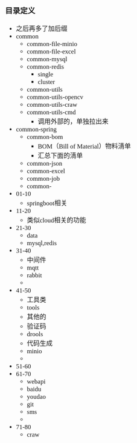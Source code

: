 <span  style="font-family: Simsun,serif; font-size: 17px; ">

### 目录定义

- 之后再多了加后缀
- common
    - common-file-minio
    - common-file-excel
    - common-mysql
    - common-redis
        - single
        - cluster
    - common-utils
    - common-utils-opencv
    - common-utils-craw
    - common-utils-cmd
        - 调用外部的，单独拉出来
- common-spring
    - common-bom
        - BOM（Bill of Material）物料清单
        - 汇总下面的清单
    - common-json
    - common-excel
    - common-job
    - common-
- 01-10
    - springboot相关
- 11-20
    - 类似cloud相关的功能
- 21-30
    - data
    - mysql,redis
- 31-40
    - 中间件
    - mqtt
    - rabbit
    -
- 41-50
    - 工具类
    - tools
    - 其他的
    - 验证码
    - drools
    - 代码生成
    - minio
    -
- 51-60
- 61-70
    - webapi
    - baidu
    - youdao
    - git
    - sms
    -
- 71-80
    - craw

</span>